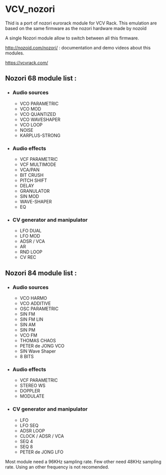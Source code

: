# VCV_nozori
Thid is a port of nozori eurorack module for VCV Rack. This emulation are based on the same firmware as the nozori hardware made by nozoïd

A single Nozori module allow to switch between all this firmware.

http://nozoid.com/nozori/ : documentation and demo videos about this modules. 

https://vcvrack.com/


## Nozori 68 module list :
- ### Audio sources
  - VCO PARAMETRIC
  - VCO MOD
  - VCO QUANTIZED
  - VCO WAVESHAPER
  - VCO LOOP
  - NOISE
  - KARPLUS-STRONG
- ### Audio effects
  - VCF PARAMETRIC
  - VCF MULTIMODE
  - VCA/PAN
  - BIT CRUSH
  - PITCH SHIFT
  - DELAY
  - GRANULATOR
  - SIN MOD
  - WAVE-SHAPER
  - EQ
- ### CV generator and manipulator
  - LFO DUAL
  - LFO MOD
  - ADSR / VCA
  - AR
  - RND LOOP
  - CV REC
   
## Nozori 84 module list :
- ### Audio sources
  - VCO HARMO
  - VCO ADDITIVE
  - OSC PARAMETRIC
  - SIN FM
  - SIN FM LIN
  - SIN AM
  - SIN PM
  - VCO FM
  - THOMAS CHAOS
  - PETER de JONG VCO
  - SIN Wave Shaper
  - 8 BITS
- ### Audio effects
  - VCF PARAMETRIC
  - STEREO WS
  - DOPPLER
  - MODULATE
- ### CV generator and manipulator
  - LFO
  - LFO SEQ
  - ADSR LOOP
  - CLOCK / ADSR / VCA
  - SEQ 4
  - SEQ 8
  - PETER de JONG LFO

Most module need a 96KHz sampling rate. Few other need 48KHz sampling rate. Using an other frequency is not recomended.
